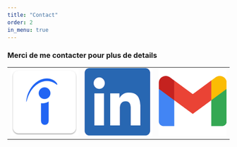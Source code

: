 ```yaml
---
title: "Contact"
order: 2
in_menu: true
---
```

<main>
                <h3>Merci de me contacter pour plus de details</h3>
                <table>
<tr>
<td><a href="https://profile.indeed.com/?hl=fr_FR&co=FR&from=gnav-homepage"><img src="images/indeed.png"></a></td>
                <td><a href="https://www.linkedin.com/in/evan-lafaye/"><img src="images/LI-In-Bug.png"></a></td>
                <td><a href="mailto:evanlafaye@gmail.com"><img src="images/Google.png"></a></td>
</tr>                
</table>
            </main> 